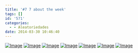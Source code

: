 ```yaml
---
title: '#7 7 about the week'
tags: []
id: '571'
categories:
  - - Aleatoriedades
date: 2014-03-30 10:46:40
---
```


[![Image](http://162.243.62.160/wp-content/uploads/2014/03/dsc02409.jpg?w=650)](http://162.243.62.160/wp-content/uploads/2014/03/dsc02409.jpg) [![Image](http://162.243.62.160/wp-content/uploads/2014/03/dsc02405.jpg?w=650)](http://162.243.62.160/wp-content/uploads/2014/03/dsc02405.jpg) [![Image](http://162.243.62.160/wp-content/uploads/2014/03/dsc02424.jpg?w=650)](http://162.243.62.160/wp-content/uploads/2014/03/dsc02424.jpg) [![Image](http://162.243.62.160/wp-content/uploads/2014/03/dsc02423.jpg?w=650)](http://162.243.62.160/wp-content/uploads/2014/03/dsc02423.jpg) [![Image](http://162.243.62.160/wp-content/uploads/2014/03/dsc02430.jpg?w=650)](http://162.243.62.160/wp-content/uploads/2014/03/dsc02430.jpg) [![Image](http://162.243.62.160/wp-content/uploads/2014/03/dsc02440.jpg?w=650)](http://162.243.62.160/wp-content/uploads/2014/03/dsc02440.jpg) [![Image](http://162.243.62.160/wp-content/uploads/2014/03/dsc02442.jpg?w=650)](http://162.243.62.160/wp-content/uploads/2014/03/dsc02442.jpg)
